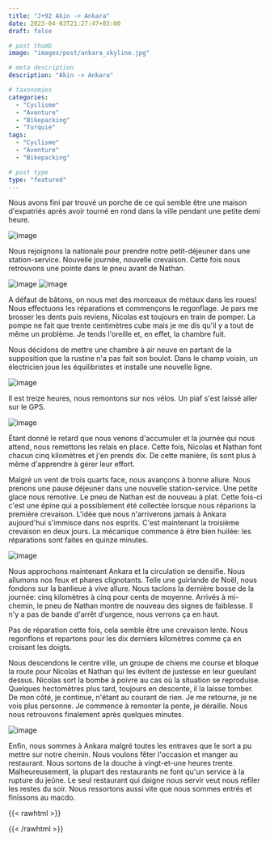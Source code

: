 ```yaml
---
title: "J+92 Akin -> Ankara"
date: 2023-04-03T21:27:47+03:00
draft: false

# post thumb
image: "images/post/ankara_skyline.jpg"

# meta description
description: "Akin -> Ankara"

# taxonomies
categories:
  - "Cyclisme" 
  - "Aventure" 
  - "Bikepacking"
  - "Turquie" 
tags:
  - "Cyclisme" 
  - "Aventure" 
  - "Bikepacking" 

# post type
type: "featured"
---
```


Nous avons fini par trouvé un porche de ce qui semble être une maison d'expatriés après avoir tourné en rond dans la ville pendant une petite demi heure. 

![image](../../images/post/ankara_camp.jpg)

Nous rejoignons la nationale pour prendre notre petit-déjeuner dans une station-service. Nouvelle journée, nouvelle crevaison. Cette fois nous retrouvons une pointe dans le pneu avant de Nathan. 

![image](../../images/post/ankara_pneu.jpg)
![image](../../images/post/ankara_pointe.jpg)

A défaut de bâtons, on nous met des morceaux de métaux dans les roues! Nous effectuons les réparations et commençons le regonflage. Je pars me brosser les dents puis reviens, Nicolas est toujours en train de pomper. La pompe ne fait que trente centimètres cube mais je me dis qu'il y a tout de même un problème. Je tends l'oreille et, en effet, la chambre fuit. 

Nous décidons de mettre une chambre à air neuve en partant de la supposition que la rustine n'a pas fait son boulot. Dans le champ voisin, un électricien joue les équilibristes et installe une nouvelle ligne. 

![image](../../images/post/ankara_poteau.jpg)

Il est treize heures, nous remontons sur nos vélos. Un piaf s'est laissé aller sur le GPS. 

![image](../../images/post/ankara_gps.jpg)

Étant donné le retard que nous venons d'accumuler et la journée qui nous attend, nous remettons les relais en place. Cette fois, Nicolas et Nathan font chacun cinq kilomètres et j'en prends dix. De cette manière, ils sont plus à même d'apprendre à gérer leur effort. 

Malgré un vent de trois quarts face, nous avançons à bonne allure. Nous prenons une pause déjeuner dans une nouvelle station-service. Une petite glace nous remotive. Le pneu de Nathan est de nouveau à plat. Cette fois-ci c'est une épine qui a possiblement été collectée lorsque nous réparions la première crevaison. L'idée que nous n'arriverons jamais à Ankara aujourd'hui s'immisce dans nos esprits. C'est maintenant la troisième crevaison en deux jours. La mécanique commence à être bien huilée: les réparations sont faites en quinze minutes. 

![image](../../images/post/ankara_epine.jpg)

Nous approchons maintenant Ankara et la circulation se densifie. Nous allumons nos feux et phares clignotants. Telle une guirlande de Noël, nous fondons sur la banlieue à vive allure. Nous taclons la dernière bosse de la journée: cinq kilomètres à cinq pour cents de moyenne. Arrivés à mi-chemin, le pneu de Nathan montre de nouveau des signes de faiblesse. Il n'y a pas de bande d'arrêt d'urgence, nous verrons ça en haut. 

Pas de réparation cette fois, cela semble être une crevaison lente. Nous regonflons et repartons pour les dix derniers kilomètres comme ça en croisant les doigts. 

Nous descendons le centre ville, un groupe de chiens me course et bloque la route pour Nicolas et Nathan qui les évitent de justesse en leur gueulant dessus. Nicolas sort la bombe à poivre au cas où la situation se reproduise. Quelques hectomètres plus tard, toujours en descente, il la laisse tomber. De mon côté, je continue, n'étant au courant de rien. Je me retourne, je ne vois plus personne. Je commence à remonter la pente, je déraille. Nous nous retrouvons finalement après quelques minutes. 

![image](../../images/post/ankara_nuit.jpg)

Enfin, nous sommes à Ankara malgré toutes les entraves que le sort a pu mettre sur notre chemin. Nous voulons fêter l'occasion et manger au restaurant. Nous sortons de la douche à vingt-et-une heures trente. Malheureusement, la plupart des restaurants ne font qu'un service à la rupture du jeûne. Le seul restaurant qui daigne nous servir veut nous refiler les restes du soir. Nous ressortons aussi vite que nous sommes entrés et finissons au macdo.

{{< rawhtml >}} 
<div class="strava-embed-placeholder" data-embed-type="activity" data-embed-id="8825878569"></div><script src="https://strava-embeds.com/embed.js"></script>
{{< /rawhtml >}} 
